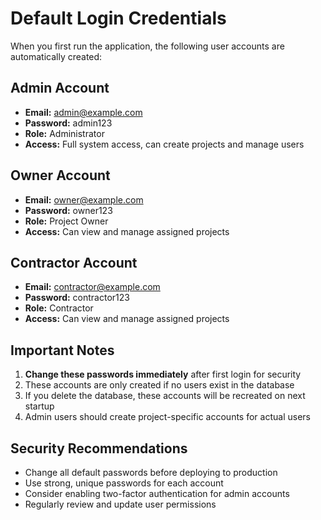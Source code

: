 # Default Login Credentials

When you first run the application, the following user accounts are automatically created:

## Admin Account
- **Email:** admin@example.com
- **Password:** admin123
- **Role:** Administrator
- **Access:** Full system access, can create projects and manage users

## Owner Account
- **Email:** owner@example.com
- **Password:** owner123
- **Role:** Project Owner
- **Access:** Can view and manage assigned projects

## Contractor Account
- **Email:** contractor@example.com
- **Password:** contractor123
- **Role:** Contractor
- **Access:** Can view and manage assigned projects

## Important Notes

1. **Change these passwords immediately** after first login for security
2. These accounts are only created if no users exist in the database
3. If you delete the database, these accounts will be recreated on next startup
4. Admin users should create project-specific accounts for actual users

## Security Recommendations

- Change all default passwords before deploying to production
- Use strong, unique passwords for each account
- Consider enabling two-factor authentication for admin accounts
- Regularly review and update user permissions 